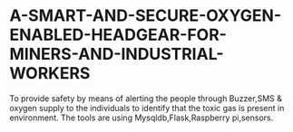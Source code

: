 # A-SMART-AND-SECURE-OXYGEN-ENABLED-HEADGEAR-FOR-MINERS-AND-INDUSTRIAL-WORKERS


To provide safety by means of alerting the people through Buzzer,SMS & oxygen supply to the individuals to identify that the toxic gas is present in 
environment.
The tools are using Mysqldb,Flask,Raspberry pi,sensors.
